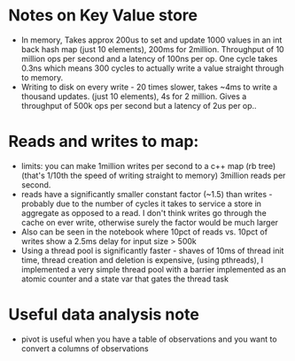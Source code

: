 

# Notes on Key Value store
 - In memory, Takes approx 200us to set and update 1000 values in an int back hash map (just 10 elements), 200ms for 2million.
   Throughput of 10 million ops per second and a latency of 100ns per op.
   One cycle takes 0.3ns which means 300 cycles to actually write a value straight through to memory.
 - Writing to disk on every write - 20 times slower, takes ~4ms to write a thousand updates. (just 10 elements), 4s for 2 million.
   Gives a throughput of 500k ops per second but a latency of 2us per op..

# Reads and writes to map:
 - limits: you can make 1million writes per second to a c++ map (rb tree) (that's 1/10th the speed of writing straight to memory)
         3million reads per second.
 - reads have a significantly smaller constant factor (~1.5) than writes - probably due to the number of cycles it takes to service a store in aggregate as opposed to a read.
   I don't think writes go through the cache on ever write, otherwise surely the factor would be much larger
 - Also can be seen in the notebook where 10pct of reads vs. 10pct of writes show a 2.5ms delay for input size > 500k
 - Using a thread pool is significantly faster - shaves of 10ms of thread init time, thread creation and deletion is expensive, (using pthreads), I implemented a very simple thread pool with a barrier implemented as an atomic counter and a state var that gates the thread task


# Useful data analysis note
 - pivot is useful when you have a table of observations and you want to convert a columns of observations

